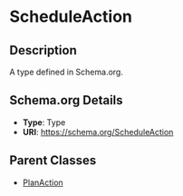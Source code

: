 # ScheduleAction

## Description
A type defined in Schema.org.

## Schema.org Details
- **Type**: Type
- **URI**: https://schema.org/ScheduleAction

## Parent Classes
- [PlanAction](../PlanAction.md)


